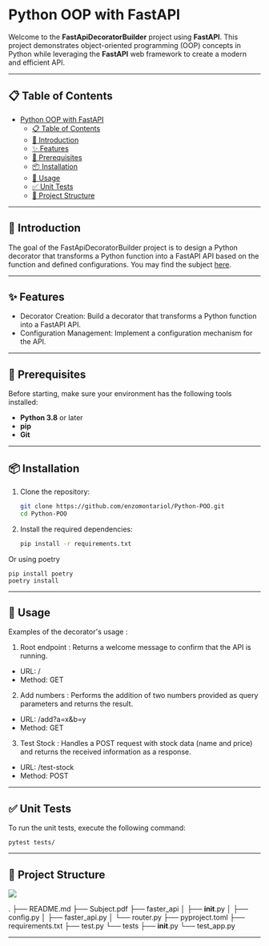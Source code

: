 # Python OOP with FastAPI

Welcome to the **FastApiDecoratorBuilder** project using **FastAPI**. This project demonstrates object-oriented programming (OOP) concepts in Python while leveraging the **FastAPI** web framework to create a modern and efficient API.

---

## 📋 Table of Contents

- [Python OOP with FastAPI](#python-oop-with-fastapi)
  - [📋 Table of Contents](#-table-of-contents)
  - [🌟 Introduction](#-introduction)
  - [✨ Features](#-features)
  - [🔧 Prerequisites](#-prerequisites)
  - [📦 Installation](#-installation)
  - [🚀 Usage](#-usage)
  - [✅ Unit Tests](#-unit-tests)
  - [📁 Project Structure](#-project-structure)
---

## 🌟 Introduction

The goal of the FastApiDecoratorBuilder project is to design a Python decorator that transforms a Python function into a FastAPI API based on the function and defined configurations.
You may find the subject [here](docs/Subject.pdf).

---

## ✨ Features

- Decorator Creation: Build a decorator that transforms a Python function into a FastAPI API.
- Configuration Management: Implement a configuration mechanism for the API.

---

## 🔧 Prerequisites

Before starting, make sure your environment has the following tools installed:

- **Python 3.8** or later
- **pip** 
- **Git** 

---

## 📦 Installation

1. Clone the repository:
   ```bash
   git clone https://github.com/enzomontariol/Python-POO.git
   cd Python-POO

2. Install the required dependencies:
    ```bash
    pip install -r requirements.txt
Or using poetry

    pip install poetry
    poetry install

---

## 🚀 Usage

Examples of the decorator's usage :

1. Root endpoint :  Returns a welcome message to confirm that the API is running.
- URL: /
- Method: GET

2. Add numbers : Performs the addition of two numbers provided as query parameters and returns the result.
- URL: /add?a=x&b=y
- Method: GET

3. Test Stock : Handles a POST request with stock data (name and price) and returns the received information as a response.
- URL: /test-stock
- Method: POST

---

## ✅ Unit Tests

To run the unit tests, execute the following command:

    pytest tests/

---

## 📁 Project Structure

![](docs/file_tree.drawio.svg)

.
├── README.md
├── Subject.pdf
├── faster_api
│   ├── __init__.py
│   ├── config.py
│   ├── faster_api.py
│   └── router.py
├── pyproject.toml
├── requirements.txt
├── test.py
└── tests
    ├── __init__.py
    └── test_app.py

---






